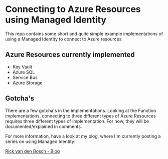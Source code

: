 # Connecting to Azure Resources using Managed Identity

This repo contains some short and quite simple example implementations of using a Managed Identity to connect to Azure resources.

## Azure Resources currently implemented

* Key Vault
* Azure SQL
* Service Bus
* Azure Storage

## Gotcha's

There are a few gotcha's in the implementations. Looking at the Function implementations, connecting to three different types of Azure Resources requires three different types of implementation. For now, they will be documented/explained in comments. 

For more information, have a look at my blog, where I'm currently posting a series on using Managed Identity:

[Rick van den Bosch - Blog](https://www.rickvandenbosch.net/blog)
